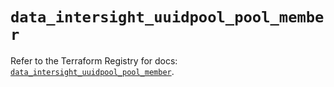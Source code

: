 # `data_intersight_uuidpool_pool_member`

Refer to the Terraform Registry for docs: [`data_intersight_uuidpool_pool_member`](https://registry.terraform.io/providers/ciscodevnet/intersight/1.0.71/docs/data-sources/uuidpool_pool_member).
